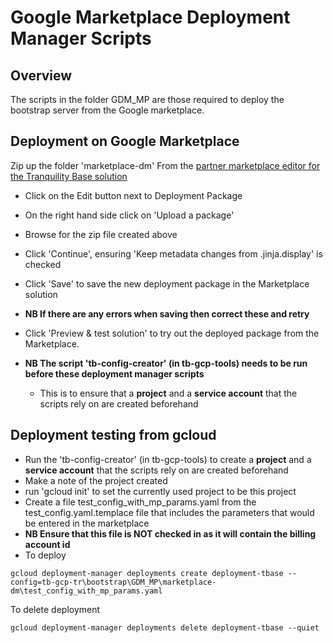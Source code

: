 # Google Marketplace Deployment Manager Scripts

## Overview
The scripts in the folder GDM_MP are those required to deploy the bootstrap server from the Google marketplace.

## Deployment on Google Marketplace

Zip up the folder 'marketplace-dm'
From the [partner marketplace editor for the Tranquility Base solution](https://console.cloud.google.com/partner/editor/gft-group-public/tranquility-base)
* Click on the Edit button next to Deployment Package

* On the right hand side click on 'Upload a package'

* Browse for the zip file created above

* Click 'Continue', ensuring 'Keep metadata changes from .jinja.display' is checked

* Click 'Save' to save the new deployment package in the Marketplace solution

* **NB If there are any errors when saving then correct these and retry**

* Click 'Preview & test solution' to try out the deployed package from the Marketplace.

* **NB The script 'tb-config-creator' (in tb-gcp-tools) needs to be run before these deployment manager scripts**
    * This is to ensure that a **project** and a **service account** that the scripts rely on are created beforehand
    
## Deployment testing from gcloud
* Run the 'tb-config-creator' (in tb-gcp-tools) to create a **project** and a **service account** that the scripts rely on are created beforehand
* Make a note of the project created
* run 'gcloud init' to set the currently used project to be this project
* Create a file test_config_with_mp_params.yaml from the test_config.yaml.templace file that includes the parameters that would be entered in the marketplace
* **NB Ensure that this file is NOT checked in as it will contain the billing account id** 
* To deploy
``` google cloud
gcloud deployment-manager deployments create deployment-tbase --config=tb-gcp-tr\bootstrap\GDM_MP\marketplace-dm\test_config_with_mp_params.yaml
```

To delete deployment
``` google cloud
gcloud deployment-manager deployments delete deployment-tbase --quiet
```
